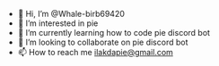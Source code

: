 - 👋 Hi, I’m @Whale-birb69420
- 👀 I’m interested in pie
- 🌱 I’m currently learning how to code pie discord bot
- 💞️ I’m looking to collaborate on pie discord bot
- 📫 How to reach me ilakdapie@gmail.com

<!---
Whale-birb69420/Whale-birb69420 is a ✨ special ✨ repository because its `README.md` (this file) appears on your GitHub profile.
You can click the Preview link to take a look at your changes.
--->
